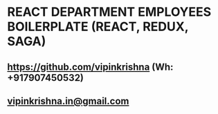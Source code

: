 # REACT DEPARTMENT EMPLOYEES BOILERPLATE (REACT, REDUX, SAGA)

## https://github.com/vipinkrishna (Wh: +917907450532)
## vipinkrishna.in@gmail.com
